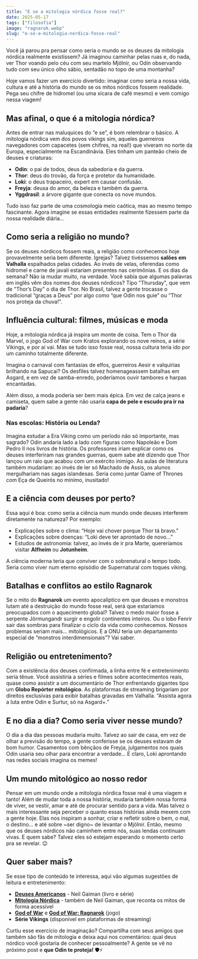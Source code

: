 ```yaml
---
title: "E se a mitologia nórdica fosse real?"
date: 2025-05-17
tags: ["filosofia"]
image: "ragnarok.webp"
slug: "e-se-a-mitologia-nordica-fosse-real"
---
```


Você já parou pra pensar como seria o mundo se os deuses da mitologia nórdica realmente existissem? Já imaginou caminhar pelas ruas e, do nada, ver Thor voando pelo céu com seu martelo Mjölnir, ou Odin observando tudo com seu único olho sábio, sentadão no topo de uma montanha? 

Hoje vamos fazer um exercício divertido: imaginar como seria a nossa vida, cultura e até a história do mundo se os mitos nórdicos fossem realidade. Pega seu chifre de hidromel (ou uma xícara de café mesmo) e vem comigo nessa viagem!

## Mas afinal, o que é a mitologia nórdica?

Antes de entrar nas maluquices do “e se”, é bom relembrar o básico. A mitologia nórdica vem dos povos vikings sim, aqueles guerreiros navegadores com capacetes (sem chifres, na real!) que viveram no norte da Europa, especialmente na Escandinávia. Eles tinham um panteão cheio de deuses e criaturas:

*   **Odin**: o pai de todos, deus da sabedoria e da guerra.
*   **Thor**: deus do trovão, da força e protetor da humanidade.
*   **Loki**: o deus trapaceiro, expert em causar confusão.
*   **Freyja**: deusa do amor, da beleza e também da guerra.
*   **Yggdrasil**: a árvore gigante que conecta os nove mundos.

Tudo isso faz parte de uma cosmologia meio caótica, mas ao mesmo tempo fascinante. Agora imagine se essas entidades realmente fizessem parte da nossa realidade diária…

## Como seria a religião no mundo?

Se os deuses nórdicos fossem reais, a religião como conhecemos hoje provavelmente seria bem diferente. Igrejas? Talvez tivéssemos **salões em Valhalla** espalhados pelas cidades. Ao invés de velas, oferendas como hidromel e carne de javali estariam presentes nas cerimônias. E os dias da semana? Não ia mudar muito, na verdade. Você sabia que algumas palavras em inglês vêm dos nomes dos deuses nórdicos? Tipo "Thursday", que vem de "Thor’s Day" o dia de Thor. No Brasil, talvez a gente trocasse o tradicional “graças a Deus” por algo como “que Odin nos guie” ou “Thor nos proteja da chuva!”.

## Influência cultural: filmes, músicas e moda

Hoje, a mitologia nórdica já inspira um monte de coisa. Tem o Thor da Marvel, o jogo God of War com Kratos explorando os nove reinos, a série Vikings, e por aí vai. Mas se tudo isso fosse real, nossa cultura teria ido por um caminho totalmente diferente.

Imagina o carnaval com fantasias de elfos, guerreiros Aesir e valquírias brilhando na Sapucaí? Os desfiles talvez homenageassem batalhas em Asgard, e em vez de samba-enredo, poderíamos ouvir tambores e harpas encantadas.

Além disso, a moda poderia ser bem mais épica. Em vez de calça jeans e camiseta, quem sabe a gente não usaria **capa de pele e escudo pra ir na padaria**?

### Nas escolas: História ou Lenda?

Imagina estudar a Era Viking como um período não só importante, mas sagrado? Odin andaria lado a lado com figuras como Napoleão e Dom Pedro II nos livros de história. Os professores iriam explicar como os deuses interferiram nas grandes guerras, quem sabe até dizendo que Thor lançou um raio que acabou com um exército inimigo. As aulas de literatura também mudariam: ao invés de ler só Machado de Assis, os alunos mergulhariam nas sagas islandesas. Seria como juntar Game of Thrones com Eça de Queirós no mínimo, inusitado!

## E a ciência com deuses por perto?

Essa aqui é boa: como seria a ciência num mundo onde deuses interferem diretamente na natureza? Por exemplo:

*   Explicações sobre o clima: “Hoje vai chover porque Thor tá bravo.”
*   Explicações sobre doenças: “Loki deve ter aprontado de novo…”
*   Estudos de astronomia: talvez, ao invés de ir pra Marte, quereríamos visitar **Alfheim** ou **Jotunheim**.

A ciência moderna teria que conviver com o sobrenatural o tempo todo. Seria como viver num eterno episódio de Supernatural com toques viking.

## Batalhas e conflitos ao estilo Ragnarok

Se o mito do **Ragnarok** um evento apocalíptico em que deuses e monstros lutam até a destruição do mundo fosse real, será que estaríamos preocupados com o aquecimento global? Talvez o medo maior fosse a serpente Jörmungandr surgir e engolir continentes inteiros. Ou o lobo Fenrir sair das sombras para finalizar o ciclo da vida como conhecemos. Nossos problemas seriam mais… mitológicos. E a ONU teria um departamento especial de “monstros interdimensionais”? Vai saber.

## Religião ou entretenimento?

Com a existência dos deuses confirmada, a linha entre fé e entretenimento seria tênue. Você assistiria a séries e filmes sobre acontecimentos reais, quase como assistir a um documentário de Thor enfrentando gigantes tipo um **Globo Repórter mitológico**. As plataformas de streaming brigariam por direitos exclusivas para exibir batalhas gravadas em Valhalla. “Assista agora a luta entre Odin e Surtur, só na Asgard+.”

## E no dia a dia? Como seria viver nesse mundo?

O dia a dia das pessoas mudaria muito. Talvez ao sair de casa, em vez de olhar a previsão do tempo, a gente conferisse se os deuses estavam de bom humor. Casamentos com bênçãos de Freyja, julgamentos nos quais Odin usaria seu olhar para encontrar a verdade… E claro, Loki aprontando nas redes sociais imagina os memes!

## Um mundo mitológico ao nosso redor

Pensar em um mundo onde a mitologia nórdica fosse real é uma viagem e tanto! Além de mudar toda a nossa história, mudaria também nossa forma de viver, se vestir, amar e até de procurar sentido para a vida. Mas talvez o mais interessante seja perceber o quanto essas histórias ainda mexem com a gente hoje. Elas nos inspiram a sonhar, criar e refletir sobre o bem, o mal, o destino… e até sobre ~ser digno~ de levantar o Mjölnir. Então, mesmo que os deuses nórdicos não caminhem entre nós, suas lendas continuam vivas. E quem sabe? Talvez eles só estejam esperando o momento certo pra se revelar. 😉

## Quer saber mais?

Se esse tipo de conteúdo te interessa, aqui vão algumas sugestões de leitura e entretenimento:

*   **[Deuses Americanos](https://amzn.to/43jEdKx)** - Neil Gaiman (livro e série)
*   **[Mitologia Nórdica](https://amzn.to/4dky9ov)** - também de Neil Gaiman, que reconta os mitos de forma acessível
*   **[God of War](https://amzn.to/4magzYa)** e **[God of War: Ragnarok](https://amzn.to/3YyXWmU)** (jogo)
*   **Série Vikings** (disponível em plataformas de streaming)

Curtiu esse exercício de imaginação? Compartilha com seus amigos que também são fãs de mitologia e deixa aqui nos comentários: qual deus nórdico você gostaria de conhecer pessoalmente? A gente se vê no próximo post e **que Odin te proteja!** 🛡️⚡